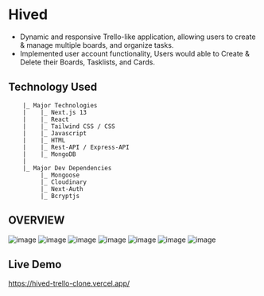 # Hived
- Dynamic and responsive Trello-like application, allowing users to create & manage multiple boards, and organize tasks. 
- Implemented user account functionality, Users would able to Create & Delete their Boards, Tasklists, and Cards.

## Technology Used
    
        |_ Major Technologies
        |    |_ Next.js 13
        |    |_ React
        |    |_ Tailwind CSS / CSS
        |    |_ Javascript 
        |    |_ HTML
        |    |_ Rest-API / Express-API  
        |    |_ MongoDB
        |
        |_ Major Dev Dependencies
             |_ Mongoose
             |_ Cloudinary
             |_ Next-Auth
             |_ Bcryptjs
             
## OVERVIEW
![image](https://github.com/SumitKumar-2000/HIved-Trello-Clone/assets/80626529/2e094f4f-bb58-418c-ba2a-fe90334c3759)
![image](https://github.com/SumitKumar-2000/HIved-Trello-Clone/assets/80626529/2ba00b01-9909-400d-9661-96af22bdc55a)
![image](https://github.com/SumitKumar-2000/HIved-Trello-Clone/assets/80626529/242e4f0f-e2c9-4c44-9bdc-73b051780b97)
![image](https://github.com/SumitKumar-2000/HIved-Trello-Clone/assets/80626529/3ff38a3f-c323-4d63-b35f-c32becc5db95)
![image](https://github.com/SumitKumar-2000/HIved-Trello-Clone/assets/80626529/3eb3524f-0b01-430b-9572-4a7c2e610290)
![image](https://github.com/SumitKumar-2000/HIved-Trello-Clone/assets/80626529/f74fb223-60a0-4fdc-8f43-1d9fe05776e2)
![image](https://github.com/SumitKumar-2000/HIved-Trello-Clone/assets/80626529/9f02796f-7b5e-4ae3-9bb3-bab4a7442342)


## Live Demo
https://hived-trello-clone.vercel.app/
